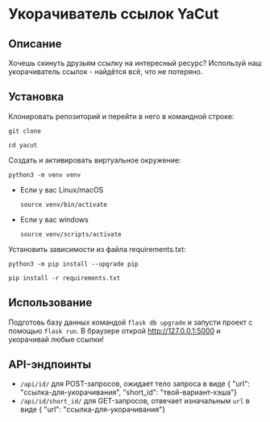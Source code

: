 # Укорачиватель ссылок YaCut

## Описание
Хочешь скинуть друзьям ссылку на интересный ресурс? Используй наш укорачиватель ссылок - найдётся всё, что не потеряно.

## Установка

Клонировать репозиторий и перейти в него в командной строке:

```
git clone 
```

```
cd yacut
```

Cоздать и активировать виртуальное окружение:

```
python3 -m venv venv
```

* Если у вас Linux/macOS

    ```
    source venv/bin/activate
    ```

* Если у вас windows

    ```
    source venv/scripts/activate
    ```

Установить зависимости из файла requirements.txt:

```
python3 -m pip install --upgrade pip
```

```
pip install -r requirements.txt
```

## Использование 

Подготовь базу данных командой `flask db upgrade` и запусти проект с помощью `flask run`. В браузере открой http://127.0.0.1:5000 и укорачивай любые ссылки!

## API-эндпоинты

- `/api/id/` для POST-запросов, ожидает тело запроса в виде { "url": "ссылка-для-укорачивания", "short_id": "твой-вариант-хэша"}
- `/api/id/short_id/` для GET-запросов, отвечает изначальным `url` в виде { "url": "ссылка-для-укорачивания"}